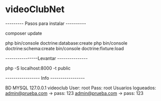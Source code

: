 # videoClubNet

--------- Pasos para instalar ----------

composer update

php bin/console doctrine:database:create
php bin/console doctrine:schema:create
bin/console doctrine:fixture:load

----------------Levantar ---------------

php -S localhost:8000 -t public

----------------- Info -----------------

BD MYSQL 127.0.0.1 videoclub  User: root  Pass: root
Usuarios logueados:
admin@prueba.com  -> pass: 123
admin@prueba.com  -> pass: 123

